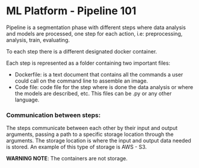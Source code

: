 # ML Platform - Pipeline 101

Pipeline is a segmentation phase with different steps where data analysis and models are processed, one step for each action, i.e: preprocessing, analysis, train, evaluating.

To each step there is a different designated docker container.

Each step is represented as a folder containing two important files:
- Dockerfile: is a text document that contains all the commands a user could call on the command line to assemble an image.
- Code file: code file for the step where is done the data analysis or where the models are described, etc. This files can be .py or any other language.

### Communication between steps:

The steps communicate between each other by their input and output arguments, passing a path to a specific storage location through the arguments.
The storage location is where the input and output data needed is stored. An example of this type of storage is AWS - S3.

**WARNING NOTE**: The containers are not storage.

